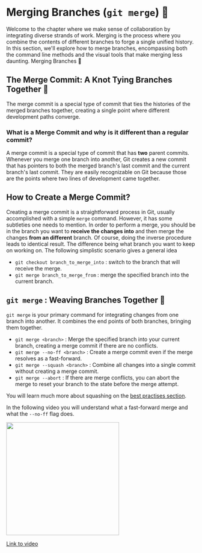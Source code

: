 # Merging Branches (`git merge`) 🔄

Welcome to the chapter where we make sense of collaboration by integrating diverse strands of work. Merging is the process where you combine the contents of different branches to forge a single unified history. In this section, we'll explore how to merge branches, encompassing both the command line methods and the visual tools that make merging less daunting.
Merging Branches 🔄

## The Merge Commit: A Knot Tying Branches Together 🎀

The merge commit is a special type of commit that ties the histories of the merged branches together, creating a single point where different development paths converge.

### What is a Merge Commit and why is it different than a regular commit?

A merge commit is a special type of commit that has **two** parent commits. Whenever you merge one branch into another, Git creates a new commit that has pointers to both the merged branch's last commit and the current branch's last commit. They are easily recognizable on Git because those are the points where two lines of development came together.

## How to Create a Merge Commit?

Creating a merge commit is a straightforward process in Git, usually accomplished with a simple `merge` command. However, it has some subtleties one needs to mention. In order to perform a merge, you should be in the branch you want to **receive the changes into** and then merge the changes **from an different** branch. Of course, doing the inverse procedure leads to identical result. The difference being what branch you want to keep on working on. The following simplistic scenario gives a general idea

- `git checkout branch_to_merge_into` : switch to the branch that will receive the merge.
- `git merge branch_to_merge_from` : merge the specified branch into the current branch.

## `git merge` : Weaving Branches Together 🧶

`git merge` is your primary command for integrating changes from one branch into another. It combines the end points of both branches, bringing them together.

- `git merge <branch>` : Merge the specified branch into your current branch, creating a merge commit if there are no conflicts.
- `git merge --no-ff <branch>` : Create a merge commit even if the merge resolves as a fast-forward.
- `git merge --squash <branch>` : Combine all changes into a single commit without creating a merge commit.
- `git merge --abort` : If there are merge conflicts, you can abort the merge to reset your branch to the state before the merge attempt.

You will learn much more about squashing on the [best practises section](03_keeping_linear_history.md).

In the following video you will understand what a fast-forward merge and what the `--no-ff` flag does.

<img src="../images/36ueMx5hro8sd.jpg" alt="" width="300" height="auto">

[Link to video](https://www.youtube.com/watch?v=36ueMx5hro8)
